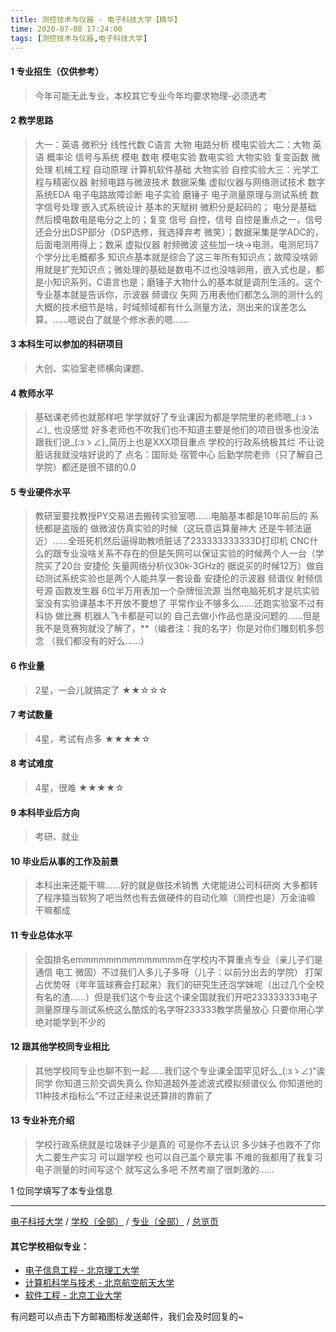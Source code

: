 ```yaml
---
title: 测控技术与仪器 - 电子科技大学【精华】
time: 2020-07-08 17:24:00
tags: [测控技术与仪器,电子科技大学]
---
```

#### 1 专业招生（仅供参考）  
> 今年可能无此专业，本校其它专业今年均要求物理-必须选考


#### 2 教学思路
> 大一：英语 微积分 线性代数 C语言 大物 电路分析 模电实验大二：大物 英语 概率论 信号与系统 模电 数电 模电实验 数电实验 大物实验 复变函数 微处理 机械工程 自动原理 计算机软件基础 大物实验 自控实验大三：光学工程与精密仪器 射频电路与微波技术 数据采集 虚拟仪器与网络测试技术 数字系统EDA 电子电路故障诊断 电子实验 磨锤子 电子测量原理与测试系统 数字信号处理 嵌入式系统设计 基本的天赋树 微积分是起码的； 电分是基础 然后模电数电是电分之上的；复变 信号 自控，信号 自控是重点之一，信号还会分出DSP部分（DSP选修，我选择弃考 微笑）；数据采集是学ADC的，后面电测用得上；数采 虚拟仪器 射频微波 这些加一块->电测，电测尼玛7个学分比毛概都多 知识点基本就是综合了这三年所有知识点；故障没啥卵用就是扩充知识点；微处理的基础是数电不过也没啥卵用，嵌入式也是，都是小知识系列，C语言也是；磨锤子大物什么的基本就是调剂生活的。这个专业基本就是告诉你，示波器 频谱仪 矢网 万用表他们都怎么测的测什么的 大概的技术细节是啥，时域频域都有什么测量方法，测出来的误差怎么算。……嗯说白了就是个修水表的嗯……


#### 3 本科生可以参加的科研项目
>  大创、实验室老师横向课题、


#### 4 教师水平
> 基础课老师也就那样吧 学学就好了专业课因为都是学院里的老师嗯_(:зゝ∠)_ 也没感觉 好多老师也不吹我们也不知道主要是他们的项目很多也没法跟我们说_(:зゝ∠)_简历上也是XXX项目重点 学校的行政系统极其烂 不让说脏话我就没啥好说的了  点名：国际处 宿管中心  后勤学院老师（只了解自己学院）都还是很不错的0.0


#### 5 专业硬件水平
> 教研室要找教授PY交易进去搬砖实验室嗯……电脑基本都是10年前后的 系统都是盗版的 做微波仿真实验的时候（这玩意运算量神大 还是牛顿法逼近）……全班死机然后逼得助教喷脏话了233333333333D打印机 CNC什么的跟专业没啥关系不存在的但是矢网可以保证实验的时候两个人一台（学院买了20台 安捷伦 矢量网络分析仪30k-3GHz的 据说买的时候12万）做自动测试系统实验也是两个人能共享一套设备 安捷伦的示波器 频谱仪 射频信号源 函数发生器 6位半万用表加一个杂牌恒流源 当然电脑死机才是坑实验室没有实验课基本不开放不要想了 平常作业不够多么……还跑实验室不过有科协 做比赛 机器人飞卡都是可以的 自己去做小作品也是没问题的……但是我不是竞赛狗就没了解了，**（编者注：我的名字）你是对你们雕刻机多怨念 （我们都没有的好么……）


#### 6 作业量
> 2星，一会儿就搞定了
★★☆☆☆


#### 7 考试数量
> 4星，考试有点多
★★★★☆


#### 8 考试难度
> 4星，很难
★★★★☆


#### 9 本科毕业后方向
> 考研、就业


#### 10 毕业后从事的工作及前景
> 本科出来还能干嘛……好的就是做技术销售 大佬能进公司科研岗 大多都转了程序猿当软狗了吧当然也有去做硬件的自动化嘛（测控也是）万金油嘛 干嘛都成


#### 11 专业总体水平
> 全国排名emmmmmmmmmmmmmm在学校内不算重点专业（亲儿子们是通信 电工 微固）不过我们人多儿子多呀（儿子：以前分出去的学院） 打架占优势呀（年年篮球赛会打起来）我们的研究生还泡学妹呢（出过几个全校有名的渣……）但是我们这个专业这个课全国就我们开吧233333333电子测量原理与测试系统这么酷炫的名字呀233333教学质量放心 只要你用心学绝对能学到不少的


#### 12 跟其他学校同专业相比
> 其他学校同专业也聊不到一起……我们这个专业课全国罕见好么_(:зゝ∠)“诶同学 你知道三阶交调失真么 你知道超外差滤波式模拟频谱仪么 你知道他的11种技术指标么”不过正经来说还算排的靠前了


#### 13 专业补充介绍
> 学校行政系统就是垃圾妹子少是真的 可是你不去认识 多少妹子也救不了你大二要生产实习 可以跟学校 也可以自己盖个章完事 不难的我都用了我复习电子测量的时间写这个 就写这么多吧 不然考崩了很刺激的……

1 位同学填写了本专业信息
***
[电子科技大学](https://univgo.github.io/2020/07/08/电子科技大学) / [学校（全部）](https://univgo.github.io/2020/07/09/学校汇总页) / [专业（全部）](https://univgo.github.io/2020/07/09/专业汇总页) / [总览页](https://univgo.github.io/2020/07/09/总览) 

#### 其它学校相似专业：
- [电子信息工程 - 北京理工大学](https://univgo.github.io/2020/07/08/电子信息%20-%20北京理工大学)
- [计算机科学与技术 - 北京航空航天大学](https://univgo.github.io/2020/07/08/计算机科学与技术%20-%20北京航空航天大学)
- [软件工程 - 北京工业大学](https://univgo.github.io/2020/07/08/软件工程%20-%20北京工业大学) 


有问题可以点击下方邮箱图标发送邮件，我们会及时回复的~
